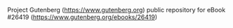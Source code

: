 Project Gutenberg (https://www.gutenberg.org) public repository for eBook #26419 (https://www.gutenberg.org/ebooks/26419)
